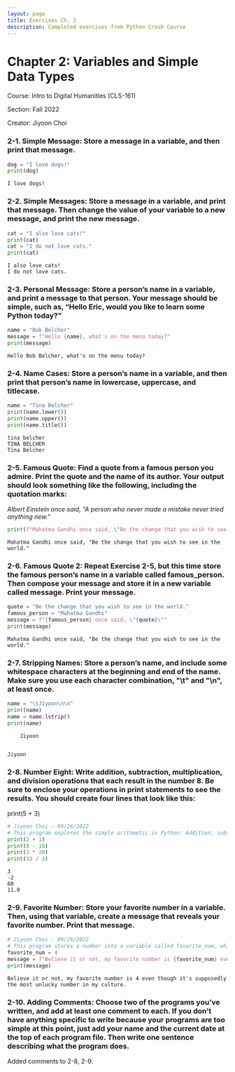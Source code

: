 ```yaml
---
layout: page
title: Exercises Ch. 2
description: Completed exercises from Python Crash Course
---
```


# Chapter 2: Variables and Simple Data Types

Course: Intro to Digital Humanities (CLS-161)

Section: Fall 2022

Creator: Jiyoon Choi

### 2-1. Simple Message: Store a message in a variable, and then print that message. ###


```python
dog = "I love dogs!"
print(dog)
```

    I love dogs!


### 2-2. Simple Messages: Store a message in a variable, and print that message. Then change the value of your variable to a new message, and print the new message. ###


```python
cat = "I also love cats!"
print(cat)
cat = "I do not love cats."
print(cat)
```

    I also love cats!
    I do not love cats.


### 2-3. Personal Message: Store a person’s name in a variable, and print a message to that person. Your message should be simple, such as, “Hello Eric, would you like to learn some Python today?” ###


```python
name = "Bob Belcher"
message = f"Hello {name}, what's on the menu today?"
print(message)
```

    Hello Bob Belcher, what's on the menu today?


### 2-4. Name Cases: Store a person’s name in a variable, and then print that person’s name in lowercase, uppercase, and titlecase. ###


```python
name = "Tina Belcher"
print(name.lower())
print(name.upper())
print(name.title())
```

    tina belcher
    TINA BELCHER
    Tina Belcher


### 2-5. Famous Quote: Find a quote from a famous person you admire. Print the quote and the name of its author. Your output should look something like the following, including the quotation marks: ###

*Albert Einstein once said, “A person who never made a mistake never tried anything new.”*


```python
print(f"Mahatma Gandhi once said, \"Be the change that you wish to see in the world.\"")
```

    Mahatma Gandhi once said, "Be the change that you wish to see in the world."


### 2-6. Famous Quote 2: Repeat Exercise 2-5, but this time store the famous person’s name in a variable called famous_person. Then compose your message and store it in a new variable called message. Print your message. ###


```python
quote = "Be the change that you wish to see in the world."
famous_person = "Mahatma Gandhi"
message = f"{famous_person} once said, \"{quote}\""
print(message)
```

    Mahatma Gandhi once said, "Be the change that you wish to see in the world."


### 2-7. Stripping Names: Store a person’s name, and include some whitespace characters at the beginning and end of the name. Make sure you use each character combination, "\t" and "\n", at least once. ###


```python
name = "\tJiyoon\n\n"
print(name)
name = name.lstrip()
print(name)
```

    	Jiyoon
    
    
    Jiyoon
    
    


### 2-8. Number Eight: Write addition, subtraction, multiplication, and division operations that each result in the number 8. Be sure to enclose your operations in print statements to see the results. You should create four lines that look like this: ###
print(5 + 3)


```python
# Jiyoon Choi - 09/26/2022
# This program explores the simple arithmetic in Python: Addition, subtraction, multiplication, and division.
print(2 + 1)
print(8 - 10)
print(3 * 20)
print(33 / 3)
```

    3
    -2
    60
    11.0


### 2-9. Favorite Number: Store your favorite number in a variable. Then, using that variable, create a message that reveals your favorite number. Print that message. ###


```python
# Jiyoon Choi - 09/26/2022
# This program stores a number into a variable called favorite_num, which is included in a message string called message, which is then printed out.
favorite_num = 4
message = f"Believe it or not, my favorite number is {favorite_num} even though it's supposedly the most unlucky number in my culture."
print(message)
```

    Believe it or not, my favorite number is 4 even though it's supposedly the most unlucky number in my culture.


### 2-10. Adding Comments: Choose two of the programs you’ve written, and add at least one comment to each. If you don’t have anything specific to write because your programs are too simple at this point, just add your name and the current date at the top of each program file. Then write one sentence describing what the program does. ###

Added comments to 2-8, 2-9.

